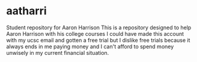 # aatharri
Student repository for Aaron Harrison
This is a repository designed to help Aaron Harrison with his college courses
I could have made this account with my ucsc email and gotten a free trial but I dislike free trials because it always ends in me paying money and I can't afford to spend money unwisely in my current financial situation.
